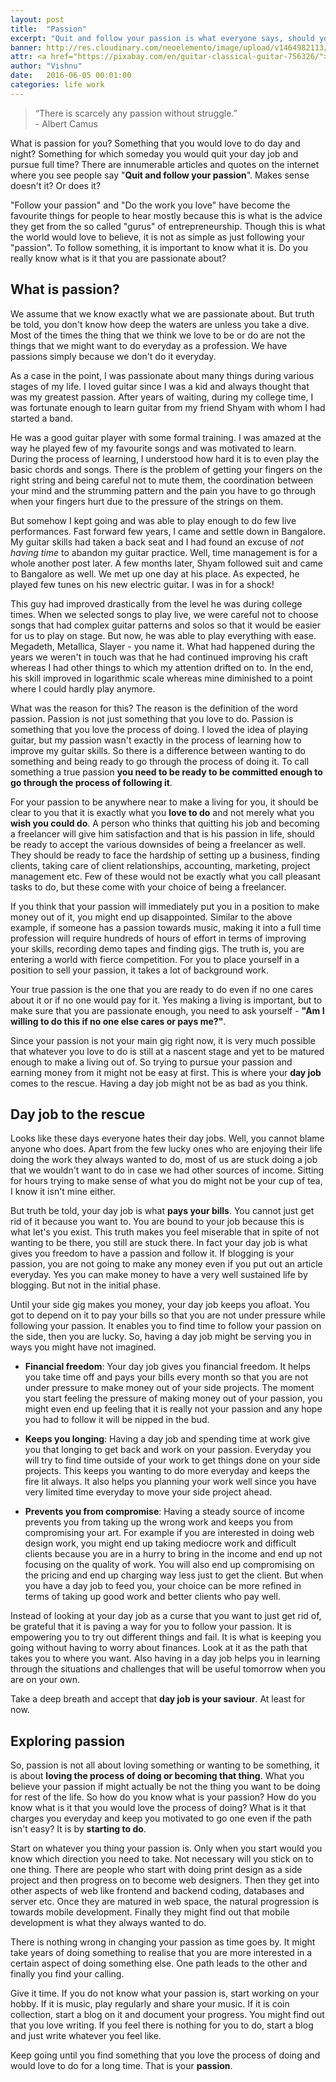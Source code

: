 ```yaml
---
layout: post
title:  "Passion"
excerpt: "Quit and follow your passion is what everyone says, should you?"
banner: http://res.cloudinary.com/neoelemento/image/upload/v1464982113/blog/passion-min.jpg
attr: <a href="https://pixabay.com/en/guitar-classical-guitar-756326/">Pixabay</a>
author: "Vishnu"
date:   2016-06-05 00:01:00
categories: life work
---
```

>“There is scarcely any passion without struggle.”
<br >- Albert Camus

What is passion for you? Something that you would love to do day and night? Something for which someday you would quit your day job and pursue full time? There are innumerable articles and quotes on the internet where you see people say "**Quit and follow your passion**". Makes sense doesn't it? Or does it?

"Follow your passion" and "Do the work you love" have become the favourite things for people to hear mostly because this is what is the advice they get from the so called "gurus" of entrepreneurship. Though this is what the world would love to believe, it is not as simple as just following your "passion". To follow something, it is important to know what it is. Do you really know what is it that you are passionate about?

## What is passion?
We assume that we know exactly what we are passionate about. But truth be told, you don't know how deep the waters are unless you take a dive. Most of the times the thing that we think we love to be or do are not the things that we might want to do everyday as a profession. We have passions simply because we don't do it everyday.

As a case in the point, I was passionate about many things during various stages of my life. I loved guitar since I was a kid and always thought that was my greatest passion. After years of waiting, during my college time, I was fortunate enough to learn guitar from my friend Shyam with whom I had started a band.

He was a good guitar player with some formal training. I was amazed at the way he played few of my favourite songs and was motivated to learn. During the process of learning, I understood how hard it is to even play the basic chords and songs. There is the problem of getting your fingers on the right string and being careful not to mute them, the coordination between your mind and the strumming pattern and the pain you have to go through when your fingers hurt due to the pressure of the strings on them.

But somehow I kept going and was able to play enough to do few live performances. Fast forward few years, I came and settle down in Bangalore. My guitar skills had taken a back seat and I had found an excuse of *not having time* to abandon my guitar practice. Well, time management is for a whole another post later. A few months later, Shyam followed suit and came to Bangalore as well. We met up one day at his place. As expected, he played few tunes on his new electric guitar. I was in for a shock!

This guy had improved drastically from the level he was during college times. When we selected songs to play live, we were careful not to choose songs that had complex guitar patterns and solos so that it would be easier for us to play on stage. But now, he was able to play everything with ease. Megadeth, Metallica, Slayer - you name it. What had happened during the years we weren't in touch was that he had continued improving his craft whereas I had other things to which my attention drifted on to. In the end, his skill improved in logarithmic scale whereas mine diminished to a point where I could hardly play anymore.

What was the reason for this? The reason is the definition of the word passion. Passion is not just something that you love to do. Passion is something that you love the process of doing. I loved the idea of playing guitar, but my passion wasn't exactly in the process of learning how to improve my guitar skills. So there is a difference between wanting to do something and being ready to go through the process of doing it. To call something a true passion **you need to be ready to be committed enough to go through the process of following it**.

For your passion to be anywhere near to make a living for you, it should be clear to you that it is exactly what you **love to do** and not merely what you **wish you could do**. A person who thinks that quitting his job and becoming a freelancer will give him satisfaction and that is his passion in life, should be ready to accept the various downsides of being a freelancer as well. They should be ready to face the hardship of setting up a business, finding clients, taking care of client relationships, accounting, marketing, project management etc. Few of these would not be exactly what you call pleasant tasks to do, but these come with your choice of being a freelancer.

If you think that your passion will immediately put you in a position to make money out of it, you might end up disappointed. Similar to the above example, if someone has a passion towards music, making it into a full time profession will require hundreds of hours of effort in terms of improving your skills, recording demo tapes and finding gigs. The truth is, you are entering a world with fierce competition. For you to place yourself in a position to sell your passion, it takes a lot of background work.

Your true passion is the one that you are ready to do even if no one cares about it or if no one would pay for it. Yes making a living is important, but to make sure that you are passionate enough, you need to ask yourself - **"Am I willing to do this if no one else cares or pays me?"**.

Since your passion is not your main gig right now, it is very much possible that whatever you love to do is still at a nascent stage and yet to be matured enough to make a living out of. So trying to pursue your passion and earning money from it might not be easy at first. This is where your **day job** comes to the rescue. Having a day job might not be as bad as you think.

## Day job to the rescue
Looks like these days everyone hates their day jobs. Well, you cannot blame anyone who does. Apart from the few lucky ones who are enjoying their life doing the work they always wanted to do, most of us are stuck doing a job that we wouldn't want to do in case we had other sources of income. Sitting for hours trying to make sense of what you do might not be your cup of tea, I know it isn't mine either.

But truth be told, your day job is what **pays your bills**. You cannot just get rid of it because you want to. You are bound to your job because this is what let's you exist. This truth makes you feel miserable that in spite of not wanting to be there, you still are stuck there. In fact your day job is what gives you freedom to have a passion and follow it. If blogging is your passion, you are not going to make any money even if you put out an article everyday. Yes you can make money to have a very well sustained life by blogging. But not in the initial phase.

Until your side gig makes you money, your day job keeps you afloat. You got to depend on it to pay your bills so that you are not under pressure while following your passion. It enables you to find time to follow your passion on the side, then you are lucky. So, having a day job might be serving you in ways you might have not imagined.

- **Financial freedom**: Your day job gives you financial freedom. It helps you take time off and pays your bills every month so that you are not under pressure to make money out of your side projects. The moment you start feeling the pressure of making money out of your passion, you might even end up feeling that it is really not your passion and any hope you had to follow it will be nipped in the bud.

- **Keeps you longing**: Having a day job and spending time at work give you that longing to get back and work on your passion. Everyday you will try to find time outside of your work to get things done on your side projects. This keeps you wanting to do more everyday and keeps the fire lit always. It also helps you planning your work well since you have very limited time everyday to move your side project ahead.

- **Prevents you from compromise**: Having a steady source of income prevents you from taking up the wrong work and keeps you from compromising your art. For example if you are interested in doing web design work, you might end up taking mediocre work and difficult clients because you are in a hurry to bring in the income and end up not focusing on the quality of work. You will also end up compromising on the pricing and end up charging way less just to get the client. But when you have a day job to feed you, your choice can be more refined in terms of taking up good work and better clients who pay well.

Instead of looking at your day job as a curse that you want to just get rid of, be grateful that it is paving a way for you to follow your passion. It is empowering you to try out different things and fail. It is what is keeping you going without having to worry about finances. Look at it as the path that takes you to where you want. Also having in a day job helps you in learning through the situations and challenges that will be useful tomorrow when you are on your own.

Take a deep breath and accept that **day job is your saviour**. At least for now.

## Exploring passion
So, passion is not all about loving something or wanting to be something, it is about **loving the process of doing or becoming that thing**. What you believe your passion if might actually be not the thing you want to be doing for rest of the life. So how do you know what is your passion? How do you know what is it that you would love the process of doing? What is it that charges you everyday and keep you motivated to go one even if the path isn't easy? It is by **starting to do**.

Start on whatever you thing your passion is. Only when you start would you know which direction you need to take. Not necessary will you stick on to one thing. There are people who start with doing print design as a side project and then progress on to become web designers. Then they get into other aspects of web like frontend and backend coding, databases and server etc. Once they are matured in web space, the natural progression is towards mobile development. Finally they might find out that mobile development is what they always wanted to do.

There is nothing wrong in changing your passion as time goes by. It might take years of doing something to realise that you are more interested in a certain aspect of doing something else. One path leads to the other and finally you find your calling.

Give it time. If you do not know what your passion is, start working on your hobby. If it is music, play regularly and share your music. If it is coin collection, start a blog on it and document your progress. You might find out that you love writing. If you feel there is nothing for you to do, start a blog and just write whatever you feel like.

Keep going until you find something that you love the process of doing and would love to do for a long time. That is your **passion**.